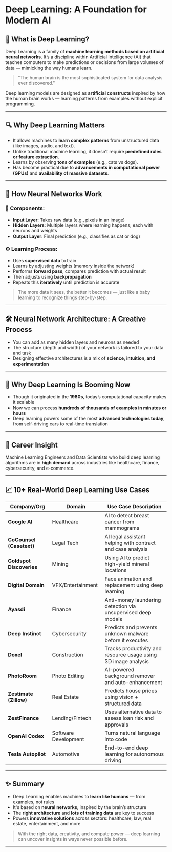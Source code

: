 # Deep Learning: A Foundation for Modern AI

## 🧠 What is Deep Learning?

Deep Learning is a family of **machine learning methods based on artificial neural networks**. It’s a discipline within Artificial Intelligence (AI) that teaches computers to make predictions or decisions from large volumes of data — mimicking the way humans learn.

> "The human brain is the most sophisticated system for data analysis ever discovered."

Deep learning models are designed as **artificial constructs** inspired by how the human brain works — learning patterns from examples without explicit programming.

---

## 🔍 Why Deep Learning Matters

- It allows machines to **learn complex patterns** from unstructured data (like images, audio, and text).
- Unlike traditional machine learning, it doesn’t require **predefined rules or feature extraction**.
- Learns by observing **tons of examples** (e.g., cats vs dogs).
- Has become practical due to **advancements in computational power (GPUs)** and **availability of massive datasets**.

---

## 🧠 How Neural Networks Work

### 🧩 Components:

- **Input Layer**: Takes raw data (e.g., pixels in an image)
- **Hidden Layers**: Multiple layers where learning happens; each with neurons and weights
- **Output Layer**: Final prediction (e.g., classifies as cat or dog)

### ⚙️ Learning Process:

- Uses **supervised data** to train
- Learns by adjusting weights (memory inside the network)
- Performs **forward pass**, compares prediction with actual result
- Then adjusts using **backpropagation**
- Repeats this **iteratively** until prediction is accurate

> The more data it sees, the better it becomes — just like a baby learning to recognize things step-by-step.

---

## 🛠️ Neural Network Architecture: A Creative Process

- You can add as many hidden layers and neurons as needed
- The structure (depth and width) of your network is tailored to your data and task
- Designing effective architectures is a mix of **science, intuition, and experimentation**

---

## 📌 Why Deep Learning Is Booming Now

- Though it originated in the **1980s**, today’s computational capacity makes it scalable
- Now we can process **hundreds of thousands of examples in minutes or hours**
- Deep learning powers some of the most **advanced technologies today**, from self-driving cars to real-time translation

---

## 💼 Career Insight

Machine Learning Engineers and Data Scientists who build deep learning algorithms are in **high demand** across industries like healthcare, finance, cybersecurity, and e-commerce.

---

## 📈 10+ Real-World Deep Learning Use Cases

| Company/Org              | Domain               | Use Case Description                                           |
| ------------------------ | -------------------- | -------------------------------------------------------------- |
| **Google AI**            | Healthcare           | AI to detect breast cancer from mammograms                     |
| **CoCounsel (Casetext)** | Legal Tech           | AI legal assistant helping with contract and case analysis     |
| **Goldspot Discoveries** | Mining               | Using AI to predict high-yield mineral locations               |
| **Digital Domain**       | VFX/Entertainment    | Face animation and replacement using deep learning             |
| **Ayasdi**               | Finance              | Anti-money laundering detection via unsupervised deep models   |
| **Deep Instinct**        | Cybersecurity        | Predicts and prevents unknown malware before it executes       |
| **Doxel**                | Construction         | Tracks productivity and resource usage using 3D image analysis |
| **PhotoRoom**            | Photo Editing        | AI-powered background remover and auto-enhancement             |
| **Zestimate (Zillow)**   | Real Estate          | Predicts house prices using vision + structured data           |
| **ZestFinance**          | Lending/Fintech      | Uses alternative data to assess loan risk and approvals        |
| **OpenAI Codex**         | Software Development | Turns natural language into code                               |
| **Tesla Autopilot**      | Automotive           | End-to-end deep learning for autonomous driving                |

---

## ✨ Summary

- Deep Learning enables machines to **learn like humans** — from examples, not rules
- It's based on **neural networks**, inspired by the brain’s structure
- The **right architecture** and **lots of training data** are key to success
- Powers **innovative solutions** across sectors: healthcare, law, real estate, entertainment, and more

> With the right data, creativity, and compute power — deep learning can uncover insights in ways never possible before.

---

